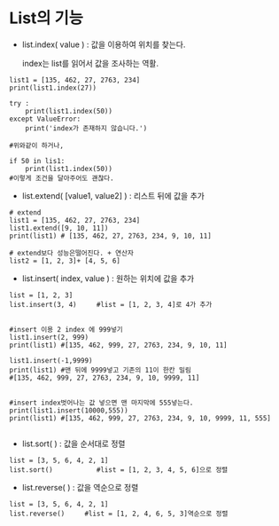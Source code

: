 # List의 기능

- list.index( value ) : 값을 이용하여 위치를 찾는다.

  index는 list를 읽어서 값을 조사하는 역활.

```
list1 = [135, 462, 27, 2763, 234]
print(list1.index(27))
```

```
try :
	print(list1.index(50))
except ValueError:
	print('index가 존재하지 않습니다.')

#위와같이 하거나,

if 50 in lis1:
    print(list1.index(50))
#이렇게 조건을 달아주어도 괜찮다.
```

- list.extend( [value1, value2] ) : 리스트 뒤에 값을 추가

```
# extend
list1 = [135, 462, 27, 2763, 234]
list1.extend([9, 10, 11])
print(list1) # [135, 462, 27, 2763, 234, 9, 10, 11]

# extend보다 성능은떨어진다. + 연산자
list2 = [1, 2, 3]+ [4, 5, 6]
```

- list.insert( index, value ) : 원하는 위치에 값을 추가

```
list = [1, 2, 3]
list.insert(3, 4)     #list = [1, 2, 3, 4]로 4가 추가


#insert 이용 2 index 에 999넣기
list1.insert(2, 999)
print(list1) #[135, 462, 999, 27, 2763, 234, 9, 10, 11]

list1.insert(-1,9999)
print(list1) #맨 뒤에 9999넣고 기존의 11이 한칸 밀림
#[135, 462, 999, 27, 2763, 234, 9, 10, 9999, 11]


#insert index벗어나는 값 넣으면 맨 마지막에 555넣는다.
print(list1.insert(10000,555))
print(list1) #[135, 462, 999, 27, 2763, 234, 9, 10, 9999, 11, 555]


```

- list.sort( ) : 값을 순서대로 정렬

```
list = [3, 5, 6, 4, 2, 1]
list.sort()           #list = [1, 2, 3, 4, 5, 6]으로 정렬
```

- list.reverse( ) : 값을 역순으로 정렬

```
list = [3, 5, 6, 4, 2, 1]
list.reverse()     #list = [1, 2, 4, 6, 5, 3]역순으로 정렬
```
